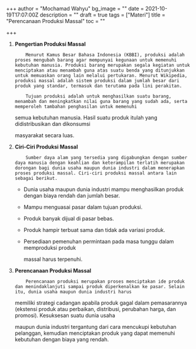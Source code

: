 +++
author = "Mochamad Wahyu"
bg_image = ""
date = 2021-10-19T17:07:00Z
description = ""
draft = true
tags = ["Materi"]
title = "Perencanaan Produksi Massal"
toc = ""

+++
1. **Pengertian Produksi Massal**

           Menurut Kamus Besar Bahasa Indonesia (KBBI), produksi adalah proses mengubah barang agar mempunyai kegunaan untuk memenuhi kebutuhan manusia. Produksi barang merupakan segala kegiatan untuk menciptakan atau menambah guna atas suatu benda yang ditunjukkan untuk memuaskan orang lain melalui pertukaran. Menurut Wikipedia, produksi massal adalah sistem produksi dalam jumlah besar dari produk yang standar, termasuk dan terutama pada lini perakitan.

           Tujuan produksi adalah untuk menghasilkan suatu barang, menambah dan meningkatkan nilai guna barang yang sudah ada, serta memperoleh tambahan penghasilan untuk memenuhi

   semua kebutuhan manusia. Hasil suatu produk itulah yang didistribusikan dan dikonsumsi

   masyarakat secara luas.
2. **Ciri-Ciri Produksi Massal**

           Sumber daya alam yang tersedia yang digabungkan dengan sumber daya manusia dengan keahlian dan keterampilan terlatih merupakan dorongan bagi dunia usaha maupun dunia industri dalam menerapkan proses produksi massal. Ciri-ciri produksi massal antara lain sebagai berikut.
   * Dunia usaha maupun dunia industri mampu menghasilkan produk dengan biaya rendah dan jumlah besar.
   * Mampu menguasai pasar dalam tujuan produksi.
   * Produk banyak dijual di pasar bebas.
   * Produk hampir terbuat sama dan tidak ada variasi produk.
   * Persediaan pemenuhan permintaan pada masa tunggu dalam memproduksi produk

     massal harus terpenuhi.
3. **Perencanaan Produksi Massal**

           Perencanaan produksi merupakan proses menciptakan ide produk dan menindaklanjuti sampai produk diperkenalkan ke pasar. Selain itu, dunia usaha maupun dunia industri harus

   memiliki strategi cadangan apabila produk gagal dalam pemasarannya (ekstensi produk atau perbaikan, distribusi, perubahan harga, dan promosi). Kesuksesan suatu dunia usaha

   maupun dunia industri tergantung dari cara mencukupi kebutuhan pelanggan, kemudian menciptakan produk yang dapat memenuhi kebutuhan dengan biaya yang rendah.
